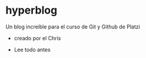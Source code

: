 # hyperblog
Un blog increíble para el curso de Git y Github de Platzi
* creado por el Chris  

* Lee todo antes 